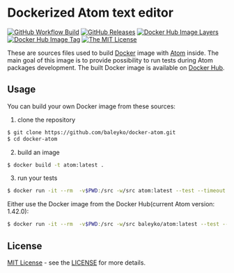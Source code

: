 # Dockerized Atom text editor

[![GitHub Workflow Build](https://github.com/baleyko/docker-atom/workflows/Build/badge.svg)](https://github.com/baleyko/docker-atom/actions?query=workflow%3ABuild)
[![GitHub Releases](https://img.shields.io/github/release/baleyko/docker-atom.svg)](https://github.com/baleyko/docker-atom/releases)
[![Docker Hub Image Layers](https://images.microbadger.com/badges/image/baleyko/atom.svg)](https://microbadger.com/images/baleyko/atom)
[![Docker Hub Image Tag](https://images.microbadger.com/badges/version/baleyko/atom.svg)](https://microbadger.com/images/baleyko/atom)
[![The MIT License](https://img.shields.io/badge/license-MIT-orange.svg)](http://opensource.org/licenses/MIT)

These are sources files used to build [Docker](https://www.docker.com/) image with [Atom](https://atom.io/) inside. The main goal of this image is to provide possibility to run tests during Atom packages development. The built Docker image is available on [Docker Hub](https://hub.docker.com/).

## Usage

You can build your own Docker image from these sources:

1) clone the repository
```bash
$ git clone https://github.com/baleyko/docker-atom.git
$ cd docker-atom
```

2) build an image
```bash
$ docker build -t atom:latest .
```

3) run your tests
```bash
$ docker run -it --rm  -v$PWD:/src -w/src atom:latest --test --timeout 60 test/*-spec.js
```

Either use the Docker image from the Docker Hub(current Atom version: 1.42.0):

```bash
$ docker run -it --rm  -v$PWD:/src -w/src baleyko/atom:latest --test --timeout 60 test/*-spec.js
```

## License

[MIT License](https://opensource.org/licenses/MIT) - see the [LICENSE](https://github.com/baleyko/docker-atom/blob/master/LICENSE.md) for more details.
